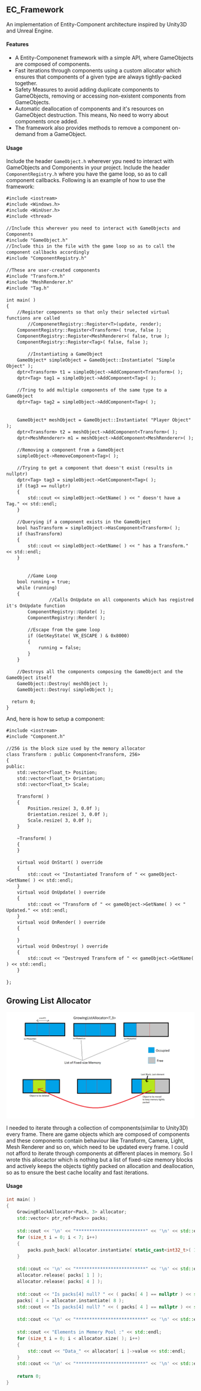 ## EC_Framework
An implementation of Entity-Component architecture inspired by Unity3D and Unreal Engine.

#### Features
* A Entity-Componenet framework with a simple API, where GameObjects are composed of components.
* Fast iterations through components using a custom allocator which ensures that components of a given type are always tightly-packed together.
* Safety Measures to avoid adding duplicate components to GameObjects, removing or accessing non-existent components from GameObjects.
* Automatic deallocation of components and it's resources on GameObject destruction. This means, No need to worry about components once added.
* The framework also provides methods to remove a component on-demand from a GameObject.

#### Usage
Include the header `GameObject.h` wherever ypu need to interact with GameObjects and Components in your project. Include the header `ComponentRegistry.h` where you have the game loop, so as to call component callbacks. Following is an example of how to use the framework:

```
#include <iostream>
#include <Windows.h>
#include <WinUser.h>
#include <thread>

//Include this wherever you need to interact with GameObjects and Components
#include "GameObject.h"
//Include this in the file with the game loop so as to call the component callbacks accordingly
#include "ComponentRegistry.h"

//These are user-created components 
#include "Transform.h"
#include "MeshRenderer.h"
#include "Tag.h"

int main( )
{
	//Register components so that only their selected virtual functions are called
        //ComponenetRegistry::Register<T>(update, render);
	ComponentRegistry::Register<Transform>( true, false );
	ComponentRegistry::Register<MeshRenderer>( false, true );
	ComponentRegistry::Register<Tag>( false, false );

        //Instantiating a GameObject
	GameObject* simpleObject = GameObject::Instantiate( "Simple Object" );
	dptr<Transform> t1 = simpleObject->AddComponent<Transform>( );
	dptr<Tag> tag1 = simpleObject->AddComponent<Tag>( );

	//Tring to add multiple components of the same type to a GameObject
	dptr<Tag> tag2 = simpleObject->AddComponent<Tag>( );


	GameObject* meshObject = GameObject::Instantiate( "Player Object" );
	dptr<Transform> t2 = meshObject->AddComponent<Transform>( );
	dptr<MeshRenderer> m1 = meshObject->AddComponent<MeshRenderer>( );

	//Removing a component from a GameObject
	simpleObject->RemoveComponent<Tag>( );
  
	//Trying to get a component that doesn't exist (results in nullptr)
	dptr<Tag> tag3 = simpleObject->GetComponent<Tag>( );
	if (tag3 == nullptr)
	{
		std::cout << simpleObject->GetName( ) << " doesn't have a Tag." << std::endl;
	}
  
	//Querying if a component exists in the GameObject
	bool hasTransform = simpleObject->HasComponent<Transform>( );
	if (hasTransform)
	{
		std::cout << simpleObject->GetName( ) << " has a Transform." << std::endl;
	}


        //Game Loop
	bool running = true;
	while (running)
	{
                //Calls OnUpdate on all components which has registred it's OnUpdate function
		ComponentRegistry::Update( );
		ComponentRegistry::Render( );

		//Escape from the game loop
		if (GetKeyState( VK_ESCAPE ) & 0x8000)
		{
			running = false;
		}
	}

	//Destroys all the components composing the GameObject and the GameObject itself
	GameObject::Destroy( meshObject );
	GameObject::Destroy( simpleObject );
  
  return 0;
}
```
And, here is how to setup a component:

```
#include <iostream>
#include "Component.h"

//256 is the block size used by the memory allocator
class Transform : public Component<Transform, 256>
{
public:
	std::vector<float_t> Position;
	std::vector<float_t> Orientation;
	std::vector<float_t> Scale;

	Transform( )
	{
		Position.resize( 3, 0.0f );
		Orientation.resize( 3, 0.0f );
		Scale.resize( 3, 0.0f );
	}

	~Transform( )
	{
	}

	virtual void OnStart( ) override
	{
		std::cout << "Instantiated Transform of " << gameObject->GetName( ) << std::endl;
	}
	virtual void OnUpdate( ) override
	{
		std::cout << "Transform of " << gameObject->GetName( ) << " Updated." << std::endl;
	}
	virtual void OnRender( ) override
	{

	}
	virtual void OnDestroy( ) override
	{
		std::cout << "Destroyed Transform of " << gameObject->GetName( ) << std::endl;
	}

};
```
## Growing List Allocator

![growinglistallocator](https://github.com/fishingGrapes/CustomAllocators/blob/master/images/growinglistallocator.png)

I needed to iterate through a collection of components(similar to Unity3D) every frame. There are game objects which are composed of components and these components contain behaviour like Transform, Camera, Light, Mesh Renderer and so on, which need to be updated every frame. I could not afford to iterate through components at different places in memory. So I wrote this allocactor which is nothing but a list of fixed-size memory blocks and actively keeps the objects tightly packed on allocation and deallocation, so as to ensure the best cache locality and fast iterations. 

#### Usage
```c++
int main( )
{
	GrowingBlockAllocator<Pack, 3> allocator;
	std::vector< ptr_ref<Pack>> packs;

	std::cout << '\n' << "**************************" << '\n' << std::endl;
	for (size_t i = 0; i < 7; i++)
	{
		packs.push_back( allocator.instantiate( static_cast<int32_t>( 1 + i ) ) );
	}

	std::cout << '\n' << "**************************" << '\n' << std::endl;
	allocator.release( packs[ 1 ] );
	allocator.release( packs[ 4 ] );

	std::cout << "Is packs[4] null? " << ( packs[ 4 ] == nullptr ) << std::endl;
	packs[ 4 ] = allocator.instantiate( 8 );
	std::cout << "Is packs[4] null? " << ( packs[ 4 ] == nullptr ) << std::endl;

	std::cout << '\n' << "**************************" << '\n' << std::endl;

	std::cout << "Elements in Memery Pool :" << std::endl;
	for (size_t i = 0; i < allocator.size( ); i++)
	{
		std::cout << "Data_" << allocator[ i ]->value << std::endl;
	}
	std::cout << '\n' << "**************************" << '\n' << std::endl;

	return 0;
}
```
